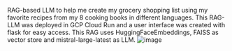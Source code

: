 
RAG-based LLM to help me create my grocery shopping list using my favorite recipes from my 8 cooking books in different languages. This RAG-LLM was deployed in GCP Cloud Run and a user interface was created with flask for easy access.
This RAG uses HuggingFaceEmbeddings, FAISS as vector store and mistral-large-latest as LLM.
![image](https://github.com/user-attachments/assets/ddd40392-bcc7-4a6a-849d-8dfca27d6f91)
